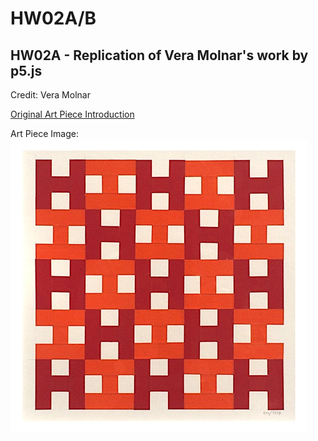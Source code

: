 # HW02A/B
## HW02A - Replication of Vera Molnar's work by p5.js

Credit: Vera Molnar

[Original Art Piece Introduction](https://www.artnet.com/artists/vera-molnar/histoire-di-history-of-i-a-bhiz2iTdxFQ6SoJZJFdyxQ2)

Art Piece Image:  
![History of I](./History%20of%20I.jpg)

